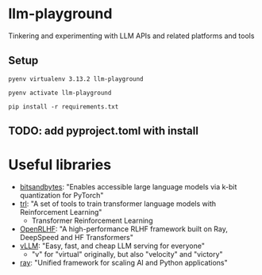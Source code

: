 # llm-playground
Tinkering and experimenting with LLM APIs and related platforms and tools

## Setup

```shell
pyenv virtualenv 3.13.2 llm-playground
```

```shell
pyenv activate llm-playground
```

```shell
pip install -r requirements.txt
```

## TODO: add pyproject.toml with install

# Useful libraries
- [bitsandbytes](https://huggingface.co/docs/bitsandbytes/main/en/index): "Enables accessible large language models via k-bit quantization for PyTorch"
- [trl](https://huggingface.co/docs/trl/index): "A set of tools to train transformer language models with Reinforcement Learning"
    - Transformer Reinforcement Learning
- [OpenRLHF](https://github.com/OpenRLHF/OpenRLHF): "A high-performance RLHF framework built on Ray, DeepSpeed and HF Transformers"
- [vLLM](https://github.com/vllm-project/vllm): "Easy, fast, and cheap LLM serving for everyone"
    - "v" for "virtual" originally, but also "velocity" and "victory"
- [ray](https://github.com/ray-project/ray): "Unified framework for scaling AI and Python applications"